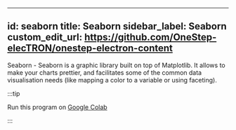 
---
id: seaborn
title: Seaborn
sidebar_label: Seaborn
custom_edit_url: https://github.com/OneStep-elecTRON/onestep-electron-content
---

Seaborn - Seaborn is a graphic library built on top of Matplotlib. It allows to make your charts prettier, and facilitates some of the common data visualisation needs (like mapping a color to a variable or using faceting).

:::tip

Run this program on <a href='https://colab.research.google.com/drive/1etduBUQsVHdW4OW5BI7HbqLLT1RH5QxY?usp=sharing'>Google Colab</a>

:::